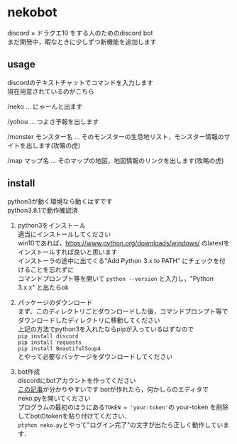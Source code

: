 # nekobot
discord × ドラクエ10 をする人のためのdiscord bot  
まだ開発中，暇なときに少しずつ新機能を追加します

## usage
discordのテキストチャットでコマンドを入力します  
現在用意されているのがこちら   

/neko ... にゃーんと出ます  

/yohou ... つよさ予報を出します  

/monster モンスター名 ... そのモンスターの生息地リスト，モンスター情報のサイトを出します(攻略の虎)  

/map マップ名 ... そのマップの地図，地図情報のリンクを出します(攻略の虎)  


## install
python3が動く環境なら動くはずです  
python3.8.1で動作確認済  

1. python3をインストール  
適当にインストールしてください  
win10であれば，https://www.python.org/downloads/windows/ のlatestをインストールすれば良いと思います  
インストーラの途中に出てくる"Add Python 3.x to PATH" にチェックを付けることを忘れずに  
コマンドプロンプト等を開いて `python --version` と入力し，"Python 3.x.x" と出たらok  

2. パッケージのダウンロード  
まず、このディレクトリごとダウンロードした後，コマンドプロンプト等でダウンロードしたディレクトリに移動してください  
上記の方法でpython3を入れたならpipが入っているはずなので  
`pip install discord`  
`pip install requests`  
`pip install BeautifulSoup4`  
とやって必要なパッケージをダウンロードしてください  

3. bot作成  
discordにbotアカウントを作ってください  
[この記事](https://note.com/bami55/n/ncc3a68652697)が分かりやすいです
botが作れたら，何かしらのエディタでneko.pyを開いてください  
プログラムの最初のほうにある`TOKEN = 'your-token'`の your-token を削除してbotのtokenを貼り付けてください．  
`ptyhon neko.py`とやって"ログイン完了"の文字が出たら正しく動作しています．  
